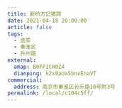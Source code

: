 ```yaml
---
title: 新桥方记猪蹄
date: 2021-04-18 20:00:00
article: false
tags: 
  - 卤菜
  - 秦淮区
  - 升州路
external:
  amap: B0FFICH0Z4
  dianping: k2x0aUaSbnvEnaVT
commercial:
  address: 南京市秦淮区长乐路10号附3号
permalink: /local/c104c5ff/
---
```


<Infobox/>
